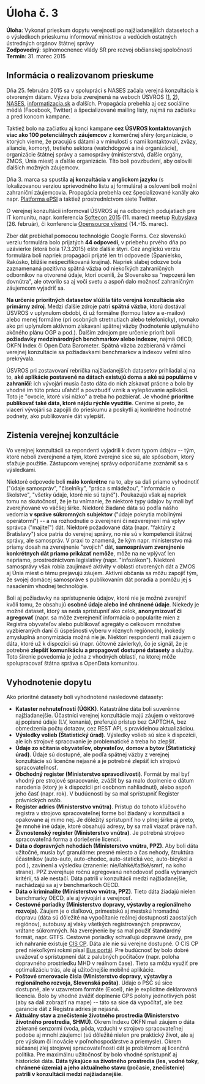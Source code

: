 # Úloha č. 3

**Úloha**: Vykonať prieskum dopytu verejnosti po najžiadanejších datasetoch a o výsledkoch prieskumu informovať ministrov a vedúcich ostatných ústredných orgánov štátnej správy
<br>
**Zodpovedný**: splnomocnenec vlády SR pre rozvoj občianskej spoločnosti
<br>
**Termín**: 31. marec 2015

## Informácia o realizovanom prieskume

Dňa 25. februára 2015 sa v spolupráci s NASES začala verejná konzultácia k otvoreným dátam. Výzva bola zverejnená na weboch ÚSVROS ([1](http://www.otvorenavlada.gov.sk/vyzva-verejna-konzultacia-datasety-verejnej-spravy/), [2](http://www.tretisektor.gov.sk/vyzva-verejna-konzultacia-datasety-verejnej-spravy/)), [NASES](http://nases.gov.sk/26674/usvros-a-nases-vyhlasuju-verejnu-konzultaciu-s-cielom-zistit-zaujem-o-data-verejnej-spravy.php), [informatizacia.sk](http://www.informatizacia.sk/sledovane_temy-usvros-a-nases-vyhlasili-verejnu-konzultaciu-s-cielom-zistit-zaujem-o-data-verejnej-spravy/19971c) a ďalších. Propagácia prebehla aj cez sociálne médiá (Facebook, Twitter) a špecializované mailing listy, najmä na začiatku a pred koncom kampane.

Taktiež bolo na začiatku aj konci kampane **cez ÚSVROS kontaktovaných viac ako 100 potenciálnych záujemcov** z komerčnej sféry (organizácie, o ktorých vieme, že pracujú s dátami a v minulosti s nami kontaktovali, zväzy, aliancie, komory), tretieho sektora (watchdogové a iné organizácie), organizácie štátnej správy a samosprávy (ministerstvá, ďalšie orgány, ZMOS, Únia miest) a ďalšie organizácie. Títo boli povzbudení, aby oslovili ďalších možných záujemcov.

Dňa 3. marca sa spustila **aj konzultácia v anglickom jazyku** (s lokalizovanou verziou sprievodného listu aj formulára) a oslovení boli možní zahraniční záujemcovia. Propagácia prebehla cez špecializované kanály ako napr. [Platforma ePSI](http://www.epsiplatform.eu/content/open-public-consultation-open-data-slovakia) a taktiež prostredníctvom siete Twitter.

O verejnej konzultácii informoval ÚSVROS aj na odborných podujatiach pre IT komunitu, napr. konferencia [Softecon 2015](http://www.softec.sk/o-firme/softecon/softecon-2015.html) (11. marec) meetup [Rubyslava](https://www.facebook.com/events/799909950056653) (26. február),  či konferencia [Opensource víkend](http://www.soit.sk/sk/aktualne/oit-doma/2015-01-28/241-opensource-vikend-bratislava-14.-15.-marec-2015) (14.-15. marec).

Zber dát prebiehal pomocou technológie Google Forms. Cez slovenskú verziu formulára bolo prijatých **44 odpovedí**, v priebehu prvého dňa po uzávierke (ktorá bola 17.3.2015) ešte ďalšie štyri. Cez anglickú verziu formulára boli napriek propagácii prijaté len tri odpovede (Španielsko, Rakúsko, bližšie nešpecifikovaná krajina). Napriek slabej odozve bola zaznamenaná pozitívna spätná väzba od niekoľkých zahraničných odborníkov na otvorené údaje, ktorí ocenili, že Slovensko sa "nepozerá len dovnútra", ale otvorilo sa aj voči svetu a aspoň dalo možnosť zahraničným záujemcom vyjadriť sa.

**Na určenie prioritných datasetov slúžila táto verejná konzultácia ako primárny zdroj**. Medzi ďalšie zdroje patrí **spätná väzba**, ktorú dostával ÚSVROS v uplynulom období, či už formálne (formou listov a e-mailov) alebo menej formálne (pri osobných stretnutiach alebo telefonicky), rovnako ako pri uplynulom aktívnom získavaní spätnej väzby (hodnotenie uplynulého akčného plánu OGP a pod.). Ďalším zdrojom pre určenie priorít boli **požiadavky medzinárodných benchmarkov alebo indexov**, najmä OECD, OKFN Index či Open Data Barometer. Spätná väzba zozbieraná v rámci verejnej konzultácie sa požiadavkami benchmarkov a indexov veľmi silno prekrývala.

ÚSVROS pri zostavovaní rebríčka najžiadanejších datasetov prihliadal aj na to, **aké aplikácie postavené na dátach existujú doma a aké sú populárne v zahraničí**: ich vývojári musia často dáta do nich získavať prácne a bolo by vhodné im túto prácu uľahčiť a povzbudiť vznik a vylepšovanie aplikácií. Toto je "ovocie, ktoré visí nízko" a treba ho pozbierať. Je vhodné **prioritne publikovať také dáta, ktoré nájdu rýchle využitie**. Ceníme si preto, že viacerí vývojári sa zapojili do prieskumu a poskytli aj konkrétne hodnotné podnety, ako publikovanie dát vylepšiť.

## Zistenia verejnej konzultácie

Vo verejnej konzultácii sa repondenti vyjadrili k dvom typom údajov -- tým, ktoré neboli zverejnené a tým, ktoré zverejné sice sú, ale spôsobom, ktorý sťažuje použitie. Zástupcom verejnej správy odporúčame zoznámiť sa s výsledkami.

Niektoré odpovede boli **málo konkrétne** na to, aby sa dali priamo vyhodnotiť ("údaje samospráv", "číselníky", "práca s mládežou", "informácie o školstve", "všetky údaje, ktoré nie sú tajné"). Poukazujú však aj napriek tomu na skutočnosť, že je tu vnímanie, že niektoré typy údajov by mali byť zverejňované vo väčšej šírke. Niektoré žiadané dáta sú podľa nášho vedomia **v správe súkromných subjektov** ("údaje pokrytia mobilnými operátormi") -- a na rozhodnutie o zverejnení či nezverejnení má vplyv správca ("majiteľ") dát. Niektoré požadované dáta (napr. "faktúry z Bratislavy") síce patria do verejnej správy, no nie sú v kompetencii štátnej správy, ale samospráv. V praxi to znamená, že kým napr. ministerstvo má priamy dosah na zverejnenie "svojich" dát, **samosprávam zverejnenie konkrétnych dát priamo prikázať nemôže**, môže na ne vplývať len nepriamo, prostredníctvom legislatívy (napr. "infozákon"). Niektoré samosprávy však robia zaujímavé aktivity v oblasti otvorených dát a ZMOS aj Únia miest o tému prejavujú záujem. Aktívni občania sa môžu zapojiť tým, že svojej domácej samospráve s publikovaním dát poradia a pomôžu jej s nasadením vhodnej technológie.

Boli aj požiadavky na sprístupnenie údajov, ktoré nie je možné zverejniť kvôli tomu, že obsahujú **osobné údaje alebo iné chránené údaje**. Niekedy je možné dataset, ktorý sa nedá sprístupniť ako celok, **anonymizovať či agregovať** (napr. sa môže zverejneniť informácia o popularite mien z Registra obyvateľov alebo publikovať agregáty o celkovom množstve vyzbieraných daní či úspešnosti výberu v rôznych regiónoch), inokedy zmysluplná anonymizácia možná nie je. Niektorí respondenti mali záujem o dáta, ktoré už k dispozícii sú (napr. účtovné závierky), čo je signál, že je potrebné **zlepšiť komunikáciu a propagovať dostupné datasety** a služby. Toto šírenie povedomia je jedna z vhodných oblastí, na ktorej môže spolupracovať štátna správa s OpenData komunitou.

## Vyhodnotenie dopytu

Ako prioritné datasety boli vyhodnotené nasledovné datasety:

- **Kataster nehnuteľností (ÚGKK)**. Katastrálne dáta boli suverénne najžiadanejšie. Účastníci verejnej konzultácie majú záujem o vektorové aj popisné údaje (LV, konania), preferujú prístup bez CAPTCHA, bez obmedzenia počtu dotazov, cez REST API, s pravidelnou aktualizáciou.
- **Výsledky volieb (Štatistický úrad)**. Výsledky volieb sú síce k dispozícii, ale ich strojové spracovanie je problematické a treba ho zlepšiť.
- **Údaje zo sčítania obyvateľov, obyvateľov, domov a bytov (Štatistický úrad)**. Údaje sú dostupné, ale podľa spätnej väzby z verejnej konzultácie sú licenčne nejasné a je potrebné zlepšiť ich strojovú spracovateľnosť.
- **Obchodný register (Ministerstvo spravodlivosti)**. Formát by mal byť vhodný pre strojové spracovanie, zvážiť by sa malo doplnenie o dátum narodenia (ktorý je k dispozícii pri osobnom nahliadnutí), alebo aspoň jeho časť (napr. rok). V budúcnosti by sa mal sprístupniť Register právnických osôb.
- **Register adries (Ministerstvo vnútra)**. Prístup do tohoto kľúčového registra v strojovo spracovateľnej forme bol žiadaný v konzultácii a opakovane aj mimo nej. Je dôležitý sprístupniť ho v plnej šírke aj preto, že mnohé iné údaje, ktoré obsahujú adresy, by sa mali viazať práve naň.
- **Živnostenský register (Ministerstvo vnútra)**. Je potrebná strojovo spracovateľná forma a doriešenie licencií.
- **Dáta o dopravných nehodách (Ministerstvo vnútra, PPZ)**. Aby boli dáta užitočné, musia byť granulárne: presné miesto a čas nehody, štruktúra účastníkov (auto-auto, auto-chodec, auto-statická vec, auto-bicykel a pod.), zavinení a výsledku (zranenie: nie/ľahké/ťažké/smrť, na koho strane). PPZ zverejňuje ročnú agregovanú nehodovosť podľa vybraných kritérií, tá ale nestačí. Dáta patrili v konzultácii medzi najžiadanejšie, nachádzajú sa aj v benchmarkoch OECD.
- **Dáta o kriminalite (Ministerstvo vnútra, PPZ)**. Tieto dáta žiadajú nielen benchmarky OECD, ale aj vývojári a verejnosť.
- **Cestovné poriadky (Ministerstvo dopravy, výstavby a regionálneho rozvoja)**. Záujem je o diaľkovú, prímestskú aj mestskú hromadnú dopravu (dáta sú dôležité na vypočítanie reálnej dostupnosti zaostalých regiónov), autobusy aj vlaky všetkých registrovaných prepravcov, vrátane súkromných. Na zverejnenie by sa mal použiť štandardný formát, napr. GTFS. Cestovné poriadky schvaľujú dopravné úrady, pre ich nahranie existuje [CIS CP](http://www.ciscp.sk/). Dáta ale nie sú verejne dostupné. O CIS CP pred niekoľkými rokmi písal [Bus portál](https://web.archive.org/web/20150330043926/http://www.busportal.sk/modules.php?name=article&sid=5562). Pre budúcnosť by bolo dobré uvažovať o sprístupnení dát z palubných počítačov (napr. poloha dopravného prostriedku MHD v reálnom čase). Tieto sa môžu využiť pre optimalizáciu trás, ale aj užitočnejšie mobilné aplikácie.
- **Poštové smerovacie čísla (Ministerstvo dopravy, výstavby a regionálneho rozvoja, Slovenská pošta)**. Údaje o PSČ sú síce dostupné, ale v uzavretom formáte (Excel), nie je explicitne deklarovaná licencia. Bolo by vhodné zvážiť doplnenie GPS polohy jednotlivých pôšt (aby sa dali zobraziť na mape) -- táto sa síce dá vypočítať, ale bez garancie dát z Registra adries je nejasná.
- **Aktuálny stav a znečistenie životného prostredia (Ministerstvo životného prostredia, SHMÚ)**. Okrem Indexu OKFN mali záujem o dáta zbierané senzormi (voda, pôda, vzduch) v strojovo spracovateľnej podobe aj mnohí záujemci (sú dôležité nielen pre praktický život, ale aj pre výskum či inovácie v poľnohospodárstve a priemysle). Okrem súčasnej zlej strojovej spracovateľnosti dát je problémom aj licenčná politika. Pre maximálnu užitočnosť by bolo vhodné sprístupniť aj historické dáta. **Dáta týkajúce sa životného prostredia (les, vodné toky, chránené územia) a jeho aktuálneho stavu (počasie, znečistenie) patrili v konzultácii medzi najžiadanejšie**.
